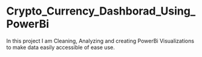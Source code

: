 # Crypto_Currency_Dashborad_Using_PowerBi
In this project I am Cleaning, Analyzing and creating PowerBi Visualizations to make data easily accessible of ease use.
